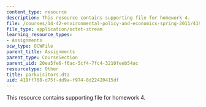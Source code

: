 ```yaml
---
content_type: resource
description: This resource contains supporting file for homework 4.
file: /courses/14-42-environmental-policy-and-economics-spring-2011/419ff708d75fdd9af9748d22420415df_parkvisitors.dta
file_type: application/octet-stream
learning_resource_types:
- Assignments
ocw_type: OCWFile
parent_title: Assignments
parent_type: CourseSection
parent_uid: 20ea5fe6-f6ac-5cf4-7fc4-3210feeb54ac
resourcetype: Other
title: parkvisitors.dta
uid: 419ff708-d75f-dd9a-f974-8d22420415df
---
```

This resource contains supporting file for homework 4.


